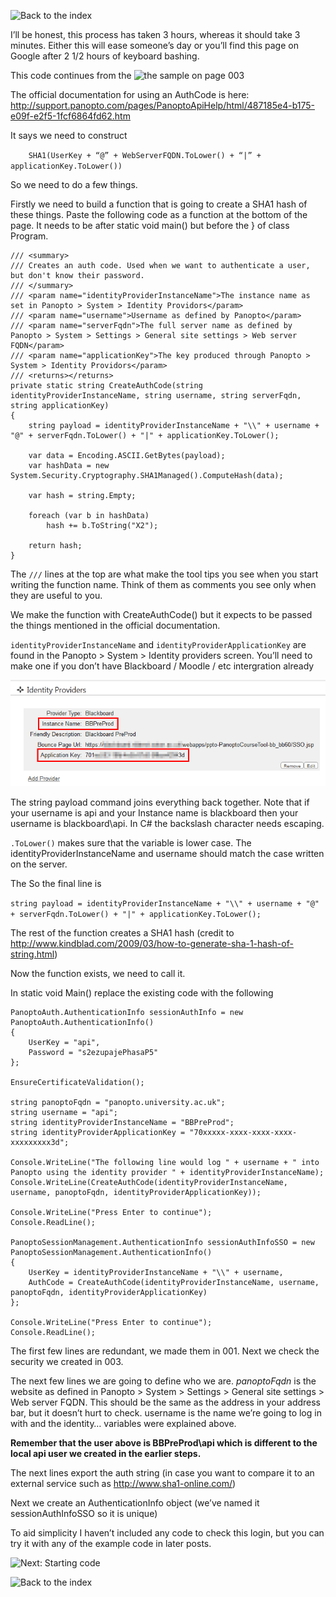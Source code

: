 ![Back to the index](../)

I’ll be honest, this process has taken 3 hours, whereas it should take 3 minutes. Either this will ease someone’s day or you’ll find this page on Google after 2 1/2 hours of keyboard bashing.

This code continues from the ![the sample on page 003](../panopto-api-003-security)

The official documentation for using an AuthCode is here: http://support.panopto.com/pages/PanoptoApiHelp/html/487185e4-b175-e09f-e2f5-1fcf6864fd62.htm

It says we need to construct

`    SHA1(UserKey + “@” + WebServerFQDN.ToLower() + “|” + applicationKey.ToLower())`

So we need to do a few things.

Firstly we need to build a function that is going to create a SHA1 hash of these things. Paste the following code as a function at the bottom of the page. It needs to be after static void main() but before the } of class Program.

```
/// <summary>
/// Creates an auth code. Used when we want to authenticate a user, but don't know their password.
/// </summary>
/// <param name="identityProviderInstanceName">The instance name as set in Panopto > System > Identity Providors</param>
/// <param name="username">Username as defined by Panopto</param>
/// <param name="serverFqdn">The full server name as defined by Panopto > System > Settings > General site settings > Web server FQDN</param>
/// <param name="applicationKey">The key produced through Panopto > System > Identity Providors</param>
/// <returns></returns>
private static string CreateAuthCode(string identityProviderInstanceName, string username, string serverFqdn, string applicationKey)
{
    string payload = identityProviderInstanceName + "\\" + username + "@" + serverFqdn.ToLower() + "|" + applicationKey.ToLower();

    var data = Encoding.ASCII.GetBytes(payload);
    var hashData = new System.Security.Cryptography.SHA1Managed().ComputeHash(data);

    var hash = string.Empty;

    foreach (var b in hashData)
        hash += b.ToString("X2");

    return hash;
}
```

The `///` lines at the top are what make the tool tips you see when you start writing the function name. Think of them as comments you see only when they are useful to you.

We make the function with CreateAuthCode() but it expects to be passed the things mentioned in the official documentation.

`identityProviderInstanceName` and `identityProviderApplicationKey` are found in the Panopto > System > Identity providers screen. You’ll need to make one if you don’t have Blackboard / Moodle / etc intergration already

![Highlighted are the two fields needed to create an AuthKey](004IdentityProviders.png)

The string payload command joins everything back together. Note that if your username is api and your Instance name is blackboard then your username is blackboard\api. In C# the backslash character needs escaping.

`.ToLower()` makes sure that the variable is lower case. The identityProviderInstanceName and username should match the case written on the server.

The So the final line is

`string payload = identityProviderInstanceName + "\\" + username + "@" + serverFqdn.ToLower() + "|" + applicationKey.ToLower();`

The rest of the function creates a SHA1 hash (credit to http://www.kindblad.com/2009/03/how-to-generate-sha-1-hash-of-string.html)

Now the function exists, we need to call it.

In static void Main() replace the existing code with the following

```
PanoptoAuth.AuthenticationInfo sessionAuthInfo = new PanoptoAuth.AuthenticationInfo()
{
    UserKey = "api",
    Password = "s2ezupajePhasaP5"
};

EnsureCertificateValidation();

string panoptoFqdn = "panopto.university.ac.uk";
string username = "api";
string identityProviderInstanceName = "BBPreProd";
string identityProviderApplicationKey = "70xxxxx-xxxx-xxxx-xxxx-xxxxxxxxx3d";

Console.WriteLine("The following line would log " + username + " into Panopto using the identity provider " + identityProviderInstanceName);
Console.WriteLine(CreateAuthCode(identityProviderInstanceName, username, panoptoFqdn, identityProviderApplicationKey));

Console.WriteLine("Press Enter to continue");
Console.ReadLine();

PanoptoSessionManagement.AuthenticationInfo sessionAuthInfoSSO = new PanoptoSessionManagement.AuthenticationInfo()
{
    UserKey = identityProviderInstanceName + "\\" + username,
    AuthCode = CreateAuthCode(identityProviderInstanceName, username, panoptoFqdn, identityProviderApplicationKey)
};

Console.WriteLine("Press Enter to continue");
Console.ReadLine();
```

The first few lines are redundant, we made them in 001. Next we check the security we created in 003.

The next few lines we are going to define who we are. *panoptoFqdn* is the website as defined in Panopto > System > Settings > General site settings > Web server FQDN. This should be the same as the address in your address bar, but it doesn’t hurt to check. username is the name we’re going to log in with and the identity… variables were explained above.

**Remember that the user above is BBPreProd\api which is different to the local api user we created in the earlier steps.**

The next lines export the auth string (in case you want to compare it to an external service such as http://www.sha1-online.com/)

Next we create an AuthenticationInfo object (we’ve named it sessionAuthInfoSSO so it is unique)

To aid simplicity I haven’t included any code to check this login, but you can try it with any of the example code in later posts.

![Next: Starting code](../panopto-api-100-starting-code)

![Back to the index](../)

